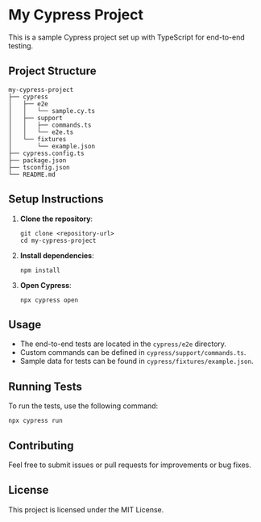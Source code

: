 # My Cypress Project

This is a sample Cypress project set up with TypeScript for end-to-end testing.

## Project Structure

```
my-cypress-project
├── cypress
│   ├── e2e
│   │   └── sample.cy.ts
│   ├── support
│   │   ├── commands.ts
│   │   └── e2e.ts
│   └── fixtures
│       └── example.json
├── cypress.config.ts
├── package.json
├── tsconfig.json
└── README.md
```

## Setup Instructions

1. **Clone the repository**:
   ```
   git clone <repository-url>
   cd my-cypress-project
   ```

2. **Install dependencies**:
   ```
   npm install
   ```

3. **Open Cypress**:
   ```
   npx cypress open
   ```

## Usage

- The end-to-end tests are located in the `cypress/e2e` directory.
- Custom commands can be defined in `cypress/support/commands.ts`.
- Sample data for tests can be found in `cypress/fixtures/example.json`.

## Running Tests

To run the tests, use the following command:
```
npx cypress run
```

## Contributing

Feel free to submit issues or pull requests for improvements or bug fixes. 

## License

This project is licensed under the MIT License.